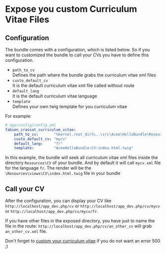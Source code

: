 # Expose you custom Curriculum Vitae Files

## Configuration

The bundle comes with a configuration, which is listed below.
So if you want to customized the bundle to call your CVs you have to define this configuration.

*   ```path_to_cv```  
    Defines the path where the bundle grabs the curriculum vitae xml files
*   ```custo_default_cv```  
    It is the default curriculum vitae xml file called without route
*   ```default_lang```  
    It is the default curriculum vitae language
*   ```template```  
    Defines your own twig template for you curriculum vitae

For example:
``` yml
# app/config/config.yml
fabien_crassat_curriculum_vitae:
    path_to_cv:       "%kernel.root_dir%\..\src\Acme\HelloBundle\Resources\CV"
    custo_default_cv: "mycv"
    default_lang:     "fr"
    template:         "AcmeHelloBundle:CV:index.html.twig"
```
In this example, the bundle will seek all curriculum vitae xml files inside the directory ```Resources\CV``` of your bundle. And by default it will call ```mycv.xml``` file for the language ```fr```. The render will be the ```\Resources\views\CV\index.html.twig``` file in your bundle

## Call your CV

After the configuration, you can display your CV like `http://localhost/app_dev.php/cv` or `http://localhost/app_dev.php/cv/mycv` or `http://localhost/app_dev.php/cv/mycv/fr`.

If you have other files in the exposed directory, you have just to name the file in the route: `http://localhost/app_dev.php/cv/an_other_cv` will grab `an_other_cv.xml` file.

Don't forget to [custom your curriculum vitae](https://github.com/fabiencrassat/CurriculumVitaeBundle/blob/master/Resources/doc/custom_cv_file.md) if you do not want an error 500 ;)
